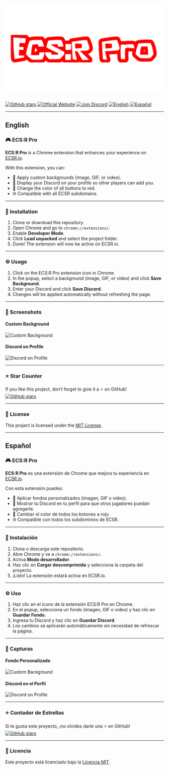 # ![ECS:R Pro](https://raw.githubusercontent.com/printhelloworldasdas/ECSR-Pro/main/assets/header.png)

[![GitHub stars](https://img.shields.io/github/stars/printhelloworldasdas/ECSR-Pro?style=social)](https://github.com/printhelloworldasdas/ECSR-Pro/stargazers)
[![Official Website](https://img.shields.io/badge/Official%20Website-ECSR.io-blue?style=for-the-badge&logo=google-chrome)](https://ecsr.io)
[![Join Discord](https://img.shields.io/badge/Discord-Join%20Now-7289DA?style=for-the-badge&logo=discord)](https://discord.gg/economysimulator)
[![English](https://img.shields.io/badge/English-EN-lightgrey?style=for-the-badge)](#english)
[![Español](https://img.shields.io/badge/Español-ES-lightgrey?style=for-the-badge)](#español)

---

## English

### 🎮 ECS:R Pro

**ECS:R Pro** is a Chrome extension that enhances your experience on [ECSR.io](https://ecsr.io).  

With this extension, you can:  
- 🎨 Apply custom backgrounds (image, GIF, or video).  
- 🤝 Display your Discord on your profile so other players can add you.  
- 🔴 Change the color of all buttons to red.  
- 🌐 Compatible with all ECSR subdomains.  

---

### 💾 Installation

1. Clone or download this repository.  
2. Open Chrome and go to `chrome://extensions/`.  
3. Enable **Developer Mode**.  
4. Click **Load unpacked** and select the project folder.  
5. Done! The extension will now be active on ECSR.io.

---

### ⚙️ Usage

1. Click on the ECS:R Pro extension icon in Chrome.  
2. In the popup, select a background (image, GIF, or video) and click **Save Background**.  
3. Enter your Discord and click **Save Discord**.  
4. Changes will be applied automatically without refreshing the page.  

---

### 📸 Screenshots

#### Custom Background
![Custom Background](https://raw.githubusercontent.com/printhelloworldasdas/ECSR-Pro/main/assets/screenshot1.png)

#### Discord on Profile
![Discord on Profile](https://raw.githubusercontent.com/printhelloworldasdas/ECSR-Pro/main/assets/screenshot2.png)

---

### ⭐ Star Counter

If you like this project, don’t forget to give it a ⭐ on GitHub!  
[![GitHub stars](https://img.shields.io/github/stars/printhelloworldasdas/ECSR-Pro?style=social)](https://github.com/printhelloworldasdas/ECSR-Pro/stargazers)

---

### 📄 License

This project is licensed under the [MIT License](LICENSE).

---

## Español

### 🎮 ECS:R Pro

**ECS:R Pro** es una extensión de Chrome que mejora tu experiencia en [ECSR.io](https://ecsr.io).  

Con esta extensión puedes:  
- 🎨 Aplicar fondos personalizados (imagen, GIF o video).  
- 🤝 Mostrar tu Discord en tu perfil para que otros jugadores puedan agregarte.  
- 🔴 Cambiar el color de todos los botones a rojo.  
- 🌐 Compatible con todos los subdominios de ECSR.  

---

### 💾 Instalación

1. Clona o descarga este repositorio.  
2. Abre Chrome y ve a `chrome://extensions/`.  
3. Activa **Modo desarrollador**.  
4. Haz clic en **Cargar descomprimida** y selecciona la carpeta del proyecto.  
5. ¡Listo! La extensión estará activa en ECSR.io.

---

### ⚙️ Uso

1. Haz clic en el ícono de la extensión ECS:R Pro en Chrome.  
2. En el popup, selecciona un fondo (imagen, GIF o video) y haz clic en **Guardar Fondo**.  
3. Ingresa tu Discord y haz clic en **Guardar Discord**.  
4. Los cambios se aplicarán automáticamente sin necesidad de refrescar la página.  

---

### 📸 Capturas

#### Fondo Personalizado
![Custom Background](https://raw.githubusercontent.com/printhelloworldasdas/ECSR-Pro/main/assets/screenshot1.png)

#### Discord en el Perfil
![Discord on Profile](https://raw.githubusercontent.com/printhelloworldasdas/ECSR-Pro/main/assets/screenshot2.png)

---

### ⭐ Contador de Estrellas

Si te gusta este proyecto, ¡no olvides darle una ⭐ en GitHub!  
[![GitHub stars](https://img.shields.io/github/stars/printhelloworldasdas/ECSR-Pro?style=social)](https://github.com/printhelloworldasdas/ECSR-Pro/stargazers)

---

### 📄 Licencia

Este proyecto está licenciado bajo la [Licencia MIT](LICENSE).
